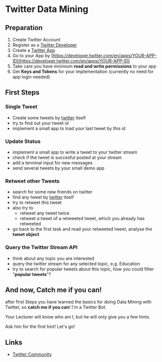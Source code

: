 # Twitter Data Mining

## Preparation

1. Create Twitter Account
2. Register as a [Twitter Developer](https://developer.twitter.com/)
3. Create a [Twitter App](https://developer.twitter.com/en/apps)
4. Go to your App by [https://developer.twitter.com/en/apps/YOUR-APP-ID](https://developer.twitter.com/en/apps/YOUR-APP-ID)
5. Take care you have minimum **read and write permissions** to your app
6. Get **Keys and Tokens** for your implementation (currently no need for app login needed)


## First Steps

### Single Tweet
- Create some tweets by [twitter](https://www.twitter.at) itself 
- try to find out your tweet id
- implement a small app to load your last tweet by this id

### Update Status
- implement a small app to write a tweet to your twitter stream
- check if the tweet is succesful posted at your stream
- add a terminal input for new messages
- send several tweets by your small demo app

### Retweet other Tweets
- search for some new friends on twitter
- find any tweet by [twitter](https://www.twitter.at) itself 
- try to retweet this tweet
- also try to 
	- retweet any tweet twice
	- retweet a tweet of a retweeted tweet, which you already has retweeted
- go back to the first task and read your retweeted tweet, analyse the **tweet object**

### Query the Twitter Stream API
- think about any topic you are interested
- query the twitter stream for any selected topic, e.g. Education
- try to search for popular tweets about this topic, how you could filter "**popular tweets**"?


## And now, Catch me if you can!
after first Steps you have learned the basics for doing Data Mining with Twitter, so **catch me if you can**! I'm a Twitter Bot. 

Your Lecturer will know who am I, but he will only give you a few hints.

Ask him for the first hint! Let's go!

## Links
- [Twitter Community](https://twittercommunity.com/)